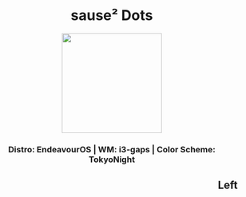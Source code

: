 <h1 align="center">sause² Dots</h1>
<div align="center">
  <img src="https://external-content.duckduckgo.com/iu/?u=https%3A%2F%2Fi.pinimg.com%2Foriginals%2F46%2F64%2Ff0%2F4664f0a17359eb445ce91729c0eadb09.gif&f=1&nofb=1"      width=200px>
</div>
<h3 align="center">Distro: EndeavourOS | WM: i3-gaps | Color Scheme: TokyoNight</h3>

<h2 align="right">Left</h2>
